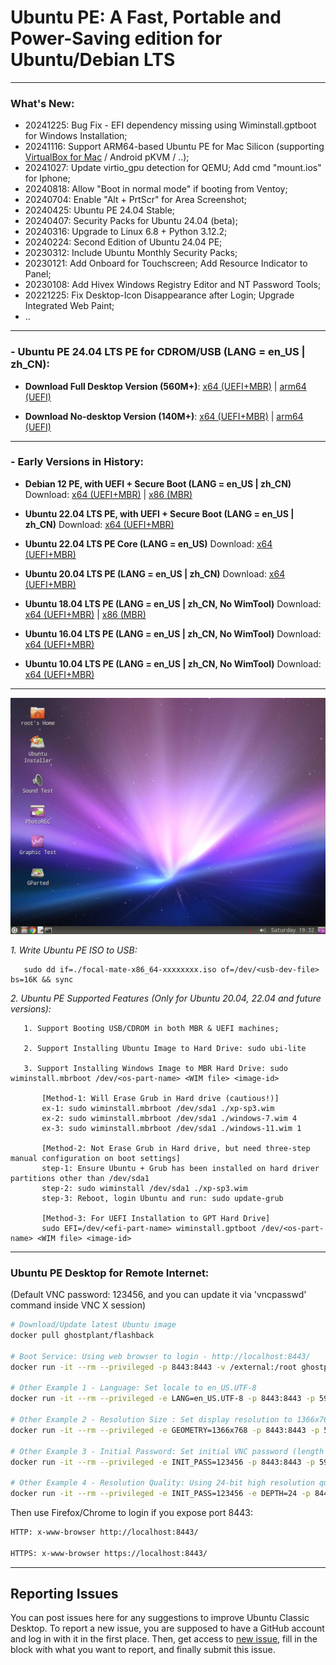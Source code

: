# Ubuntu PE: A Fast, Portable and Power-Saving edition for Ubuntu/Debian LTS

------------------------------------------
### What's New:

* 20241225: Bug Fix - EFI dependency missing using Wiminstall.gptboot for Windows Installation;
* 20241116: Support ARM64-based Ubuntu PE for Mac Silicon (supporting [VirtualBox for Mac](https://www.virtualbox.org/wiki/Downloads) / Android pKVM / ..);
* 20241027: Update virtio_gpu detection for QEMU; Add cmd "mount.ios" for Iphone;
* 20240818: Allow "Boot in normal mode" if booting from Ventoy;
* 20240704: Enable "Alt + PrtScr" for Area Screenshot;
* 20240425: Ubuntu PE 24.04 Stable;
* 20240407: Security Packs for Ubuntu 24.04 (beta);
* 20240316: Upgrade to Linux 6.8 + Python 3.12.2;
* 20240224: Second Edition of Ubuntu 24.04 PE;
* 20230312: Include Ubuntu Monthly Security Packs;
* 20230121: Add Onboard for Touchscreen; Add Resource Indicator to Panel;
* 20230108: Add Hivex Windows Registry Editor and NT Password Tools;
* 20221225: Fix Desktop-Icon Disappearance after Login; Upgrade Integrated Web Paint;
* ..

------------------------------------------

### - Ubuntu PE 24.04 LTS PE for CDROM/USB (LANG = en_US | zh_CN):

- **Download Full Desktop Version (560M+)**: [x64 (UEFI+MBR)](https://github.com/ghostplant/ubuntu-pe/releases/download/ubuntu-24.04/noble-mate-x86_64-20241225.iso) | [arm64 (UEFI)](https://github.com/ghostplant/ubuntu-pe/releases/download/ubuntu-24.04/noble-mate-aarch64-20241225.iso)

- **Download No-desktop Version (140M+)**: [x64 (UEFI+MBR)](https://github.com/ghostplant/ubuntu-pe/releases/download/ubuntu-24.04/noble-core-x86_64-20241122.iso) | [arm64 (UEFI)](https://github.com/ghostplant/ubuntu-pe/releases/download/ubuntu-24.04/noble-core-aarch64-20241122.iso)

------------------------------------------

### - Early Versions in History:

- **Debian 12 PE, with UEFI + Secure Boot (LANG = en_US | zh_CN)** Download: [x64 (UEFI+MBR)](https://github.com/ghostplant/ubuntu-pe/releases/download/debian-12/debian-mate-x86_64-20231220.iso) | [x86 (MBR)](https://github.com/ghostplant/ubuntu-pe/releases/download/debian-12/debian-mate-i686-20231226.iso)

- **Ubuntu 22.04 LTS PE, with UEFI + Secure Boot (LANG = en_US | zh_CN)** Download: [x64 (UEFI+MBR)](https://github.com/ghostplant/ubuntu-pe/releases/download/ubuntu-22.04/jammy-mate-x86_64-20231220.iso)

- **Ubuntu 22.04 LTS PE Core (LANG = en_US)** Download: [x64 (UEFI+MBR)](https://github.com/ghostplant/ubuntu-pe/releases/download/ubuntu-22.04/jammy-core-x86_64-20221015.iso)

- **Ubuntu 20.04 LTS PE (LANG = en_US | zh_CN)** Download: [x64 (UEFI+MBR)](https://github.com/ghostplant/ubuntu-pe/releases/download/ubuntu-20.04/focal-mate-x86_64-20221002.iso)

- **Ubuntu 18.04 LTS PE (LANG = en_US | zh_CN, No WimTool)** Download: [x64 (UEFI+MBR)](https://github.com/ghostplant/ubuntu-pe/releases/download/ubuntu-18.04/bionic-mate-amd64-20200222.iso) | [x86 (MBR)](https://github.com/ghostplant/ubuntu-pe/releases/download/ubuntu-18.04/bionic-mate-i386-20200222.iso)

- **Ubuntu 16.04 LTS PE (LANG = en_US | zh_CN, No WimTool)** Download: [x64 (UEFI+MBR)](https://github.com/ghostplant/ubuntu-pe/releases/download/ubuntu-18.04/xenial-classic-amd64-20231217.iso)

- **Ubuntu 10.04 LTS PE (LANG = en_US | zh_CN, No WimTool)** Download: [x64 (UEFI+MBR)](https://github.com/ghostplant/ubuntu-pe/releases/download/ubuntu-18.04/maverick-classic-amd64.iso)

------------------------------------------

<p align="center">
  <img src="Ubuntu_en.jpg" data-canonical-src="Ubuntu_en.jpg" />
</p>

   *1. Write Ubuntu PE ISO to USB:*

       sudo dd if=./focal-mate-x86_64-xxxxxxxx.iso of=/dev/<usb-dev-file> bs=16K && sync

   *2. Ubuntu PE Supported Features (Only for Ubuntu 20.04, 22.04 and future versions):*
   
       1. Support Booting USB/CDROM in both MBR & UEFI machines;

       2. Support Installing Ubuntu Image to Hard Drive: sudo ubi-lite

       3. Support Installing Windows Image to MBR Hard Drive: sudo wiminstall.mbrboot /dev/<os-part-name> <WIM file> <image-id>

           [Method-1: Will Erase Grub in Hard drive (cautious!)]
           ex-1: sudo wiminstall.mbrboot /dev/sda1 ./xp-sp3.wim
           ex-2: sudo wiminstall.mbrboot /dev/sda1 ./windows-7.wim 4
           ex-3: sudo wiminstall.mbrboot /dev/sda1 ./windows-11.wim 1

           [Method-2: Not Erase Grub in Hard drive, but need three-step manual configuration on boot settings]
           step-1: Ensure Ubuntu + Grub has been installed on hard driver partitions other than /dev/sda1
           step-2: sudo wiminstall /dev/sda1 ./xp-sp3.wim
           step-3: Reboot, login Ubuntu and run: sudo update-grub
           
           [Method-3: For UEFI Installation to GPT Hard Drive]
           sudo EFI=/dev/<efi-part-name> wiminstall.gptboot /dev/<os-part-name> <WIM file> <image-id>

------------------------------------------

### Ubuntu PE Desktop for Remote Internet:
(Default VNC password: 123456, and you can update it via 'vncpasswd' command inside VNC X session)

```sh
# Download/Update latest Ubuntu image
docker pull ghostplant/flashback

# Boot Service: Using web browser to login - http://localhost:8443/
docker run -it --rm --privileged -p 8443:8443 -v /external:/root ghostplant/flashback

# Other Example 1 - Language: Set locale to en_US.UTF-8
docker run -it --rm --privileged -e LANG=en_US.UTF-8 -p 8443:8443 -p 5901:5901 -v /external:/root ghostplant/flashback

# Other Example 2 - Resolution Size : Set display resolution to 1366x768
docker run -it --rm --privileged -e GEOMETRY=1366x768 -p 8443:8443 -p 5901:5901 -v /external:/root ghostplant/flashback

# Other Example 3 - Initial Password: Set initial VNC password (length of password must be between 6 to 8).
docker run -it --rm --privileged -e INIT_PASS=123456 -p 8443:8443 -p 5901:5901 -v /external:/root ghostplant/flashback

# Other Example 4 - Resolution Quality: Using 24-bit high resolution quality (Only recommended in high-bandwidth network)
docker run -it --rm --privileged -e INIT_PASS=123456 -e DEPTH=24 -p 8443:8443 -p 5901:5901 -v /external:/root ghostplant/flashback
```

Then use Firefox/Chrome to login if you expose port 8443:

```sh
HTTP: x-www-browser http://localhost:8443/

HTTPS: x-www-browser https://localhost:8443/
```

------------------------------------------

## Reporting Issues

You can post issues here for any suggestions to improve Ubuntu Classic Desktop. To report a new issue, you are supposed to have a GitHub account and log in with it in the first place. Then, get access to [new issue](https://github.com/ghostplant/ubuntu-classic/issues/new), fill in the block with what you want to report, and finally submit this issue.
